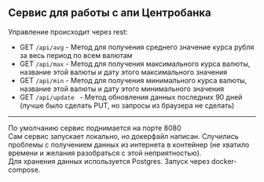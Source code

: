 Сервис для работы с апи Центробанка
----

Управление происходит через rest:
* GET `/api/avg` - Метод для получения среднего значение курса рубля за весь период по всем валютам
* GET `/api/max` - Метод для получения максимального курса валюты, название этой валюты и дату этого максимального значения
* GET `/api/min` - Метод для получения минимального курса валюты, название этой валюты и дату этого минимального значения
* GET `/api/update ` - Метод обновления данных последних 90 дней (лучше было сделать PUT, но запросы из браузера не сделать)


----
По умолчанию сервис поднимается на порте 8080  
Сам сервис запускает локально, но докерфайл написан. Случились проблемы с получением данных из интернета в контейнер (не хватило времени и желания разобраться с этой неприятностью).  
Для хранения данных используется Postgres.
Запуск через docker-compose.

